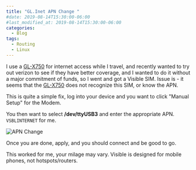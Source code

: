 ```yaml
---
title: "GL.Inet APN Change "
#date: 2019-08-14T15:30:00-06:00
#last_modified_at: 2019-08-14T15:30:00-06:00
categories:
  - Blog
tags:
  - Routing
  - Linux
---
```


I use a [GL-X750] for internet access while I travel, and recently wanted to try out verizon to see if they have better coverage, and I wanted to do it without a major commitment of funds, so I went and got a Visible SIM. Issue is - it seems that the [GL-X750] does not recognize this SIM, or know the APN.

This is quite a simple fix, log into your device and you want to click "Manual Setup" for the Modem.

You then want to select **/dev/ttyUSB3** and enter the appropriate APN. ```VSBLINTERNET``` for me.

![APN Change](../../assets/images/2020-08-18-GLinet-APN-Change/1.PNG)

Once you are done, apply, and you should connect and be good to go.

This worked for me, your milage may vary. Visible is designed for mobile phones, not hotspots/routers.

[GL-X750]: https://www.gl-inet.com/products/gl-x750/



